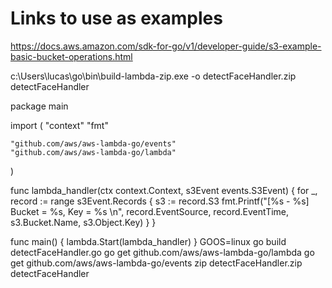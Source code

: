 # Links to use as examples 

https://docs.aws.amazon.com/sdk-for-go/v1/developer-guide/s3-example-basic-bucket-operations.html

c:\Users\lucas\go\bin\build-lambda-zip.exe -o detectFaceHandler.zip detectFaceHandler

package main

import (
    "context"
    "fmt"

    "github.com/aws/aws-lambda-go/events"
    "github.com/aws/aws-lambda-go/lambda"
)

func lambda_handler(ctx context.Context, s3Event events.S3Event) {
    for _, record := range s3Event.Records {
        s3 := record.S3
        fmt.Printf("[%s - %s] Bucket = %s, Key = %s \n", record.EventSource, record.EventTime, s3.Bucket.Name, s3.Object.Key)
    }
}

func main() {
    lambda.Start(lambda_handler)
}
GOOS=linux go build detectFaceHandler.go
go get github.com/aws/aws-lambda-go/lambda
go get github.com/aws/aws-lambda-go/events
zip detectFaceHandler.zip detectFaceHandler